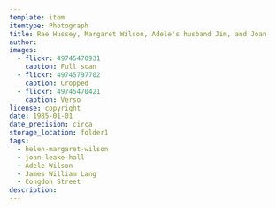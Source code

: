 ```yaml
---
template: item
itemtype: Photograph
title: Rae Hussey, Margaret Wilson, Adele's husband Jim, and Joan
author: 
images: 
  - flickr: 49745470931
    caption: Full scan
  - flickr: 49745797702
    caption: Cropped
  - flickr: 49745470421
    caption: Verso
license: copyright
date: 1985-01-01
date_precision: circa
storage_location: folder1
tags:
  - helen-margaret-wilson
  - joan-leake-hall
  - Adele Wilson
  - James William Lang
  - Congdon Street
description: 
---
```

